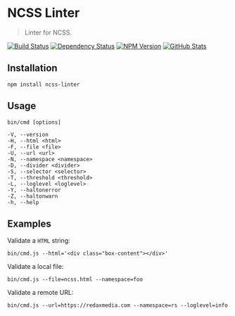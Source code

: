 NCSS Linter
===========

> Linter for NCSS.

[![Build Status](https://img.shields.io/travis/redaxmedia/ncss-linter.svg)](https://travis-ci.org/redaxmedia/ncss-linter)
[![Dependency Status](https://gemnasium.com/badges/github.com/redaxmedia/ncss-linter.svg)](https://gemnasium.com/github.com/redaxmedia/ncss-linter)
[![NPM Version](https://img.shields.io/npm/v/ncss-linter.svg)](https://www.npmjs.com/package/ncss-linter)
[![GitHub Stats](https://img.shields.io/badge/github-stats-ff5500.svg)](http://githubstats.com/redaxmedia/ncss-linter)


Installation
------------

```
npm install ncss-linter
```


Usage
-----

```
bin/cmd [options]

-V, --version
-H, --html <html>
-F, --file <file>
-U, --url <url>
-N, --namespace <namespace>
-D, --divider <divider>
-S, --selector <selector>
-T, --threshold <threshold>
-L, --loglevel <loglevel>
-Y, --haltonerror
-Z, --haltonwarn
-h, --help
```


Examples
--------

Validate a `HTML` string:

```
bin/cmd.js --html='<div class="box-content"></div>'
```

Validate a local file:

```
bin/cmd.js --file=ncss.html --namespace=foo
```

Validate a remote URL:

```
bin/cmd.js --url=https://redaxmedia.com --namespace=rs --loglevel=info
```

